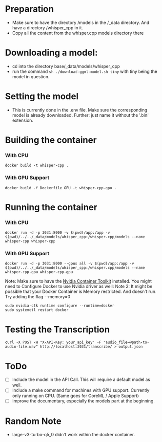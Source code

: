 # Preparation
- Make sure to have the directory /models in the /_data directory. And have a directory /whisper_cpp in it.
- Copy all the content from the whisper.cpp models directory there


# Downloading a model:
- cd into the directory base/_data/models/whisper_cpp
- run the command `sh ./download-ggml-model.sh tiny` with tiny being the model in question. 

# Setting the model
- This is currently done in the .env file. Make sure the corresponding model is already downloaded. Further: just name it without the '.bin' extension.

# Building the container
### With CPU
```
docker build -t whisper-cpp .
```
### With GPU Support
```
docker build -f Dockerfile_GPU -t whisper-cpp-gpu .
```

# Running the container
### With CPU
```
docker run -d -p 3031:8000 -v $(pwd)/app:/app -v $(pwd)/../../_data/models/whisper_cpp:/whisper.cpp/models --name whisper-cpp whisper-cpp
```
### With GPU Support
```
docker run -d -p 3031:8000 --gpus all -v $(pwd)/app:/app -v $(pwd)/../../_data/models/whisper_cpp:/whisper.cpp/models --name whisper-cpp-gpu whisper-cpp-gpu
```
Note: Make sure to have the [Nvidia Container Toolkit](https://docs.nvidia.com/datacenter/cloud-native/container-toolkit/latest/install-guide.html#installation) installed.
You might need to Configure Docker to use Nvidia driver as well:
Note 2: It might be possible that your Docker Container is Memory restricted. And doesn't run. Try adding the flag --memory=0

```
sudo nvidia-ctk runtime configure --runtime=docker
sudo systemctl restart docker
```

# Testing the Transcription
```
curl -X POST -H "X-API-Key: your_api_key" -F "audio_file=@path-to-audio-file.wav" http://localhost:3031/transcribe/ > output.json
```

# ToDo
- [ ] Include the model in the API Call. This will require a default model as well.
- [ ] Include a make command for machines with GPU support. Currently only running on CPU. (Same goes for CoreML / Apple Support)
- [ ] Improve the documentary, especially the models part at the beginning.

# Random Note
- large-v3-turbo-q5_0 didn't work within the docker container.
